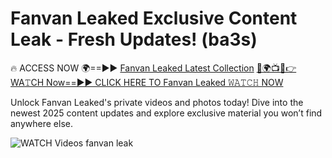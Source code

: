 # Fanvan Leaked Exclusive Content Leak - Fresh Updates! (ba3s)

🔥 ACCESS NOW 🌍==►► <a href="https://tinyurl.com/3fjeunct" rel="nofollow">Fanvan Leaked Latest Collection</a></h3>
[🔴🌍📺📱👉WA𝚃CH Now==►► CLICK HERE TO Fanvan Leaked 𝚆𝙰𝚃𝙲𝙷 NOW](https://tinyurl.com/3fjeunct)

Unlock Fanvan Leaked's private videos and photos today! Dive into the newest 2025 content updates and explore exclusive material you won’t find anywhere else.


<a href="https://tinyurl.com/3fjeunct" rel="nofollow" data-target="animated-image.originalLink"><img src="https://camo.githubusercontent.com/8a4f000d20f83aca3bf7ec5f350d767afa0574a8a352519fd8cfa583a6f93a33/68747470733a2f2f692e696d6775722e636f6d2f644a486b345a712e676966" alt="WATCH Videos" data-canonical-src="https://i.imgur.com/dJHk4Zq.gif" style="max-width: 100%; display: inline-block;" data-target="animated-image.originalImage"></a>
fanvan leak
